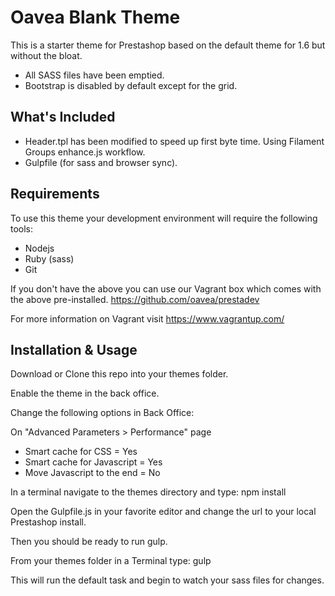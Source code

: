 # Oavea Blank Theme

This is a starter theme for Prestashop based on the default theme for 1.6 but without the bloat.

- All SASS files have been emptied.
- Bootstrap is disabled by default except for the grid.

## What's Included

- Header.tpl has been modified to speed up first byte time. Using Filament Groups enhance.js workflow.
- Gulpfile (for sass and browser sync).

## Requirements

To use this theme your development environment will require the following tools:
- Nodejs
- Ruby (sass)
- Git

If you don't have the above you can use our Vagrant box which comes with the above pre-installed.
https://github.com/oavea/prestadev

For more information on Vagrant visit https://www.vagrantup.com/

## Installation & Usage

Download or Clone this repo into your themes folder. 

Enable the theme in the back office.

Change the following options in Back Office:

On "Advanced Parameters > Performance" page
 - Smart cache for CSS = Yes
 - Smart cache for Javascript = Yes
 - Move Javascript to the end = No
 
In a terminal navigate to the themes directory and type:
npm install

Open the Gulpfile.js in your favorite editor and change the url to your local Prestashop install.

Then you should be ready to run gulp.

From your themes folder in a Terminal type:
gulp

This will run the default task and begin to watch your sass files for changes.